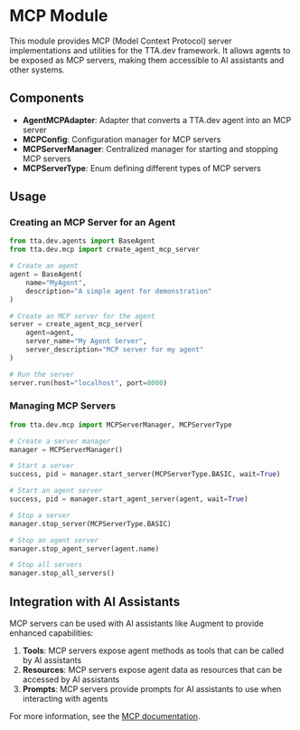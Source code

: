 # MCP Module

This module provides MCP (Model Context Protocol) server implementations and utilities for the TTA.dev framework. It allows agents to be exposed as MCP servers, making them accessible to AI assistants and other systems.

## Components

- **AgentMCPAdapter**: Adapter that converts a TTA.dev agent into an MCP server
- **MCPConfig**: Configuration manager for MCP servers
- **MCPServerManager**: Centralized manager for starting and stopping MCP servers
- **MCPServerType**: Enum defining different types of MCP servers

## Usage

### Creating an MCP Server for an Agent

```python
from tta.dev.agents import BaseAgent
from tta.dev.mcp import create_agent_mcp_server

# Create an agent
agent = BaseAgent(
    name="MyAgent",
    description="A simple agent for demonstration"
)

# Create an MCP server for the agent
server = create_agent_mcp_server(
    agent=agent,
    server_name="My Agent Server",
    server_description="MCP server for my agent"
)

# Run the server
server.run(host="localhost", port=8000)
```

### Managing MCP Servers

```python
from tta.dev.mcp import MCPServerManager, MCPServerType

# Create a server manager
manager = MCPServerManager()

# Start a server
success, pid = manager.start_server(MCPServerType.BASIC, wait=True)

# Start an agent server
success, pid = manager.start_agent_server(agent, wait=True)

# Stop a server
manager.stop_server(MCPServerType.BASIC)

# Stop an agent server
manager.stop_agent_server(agent.name)

# Stop all servers
manager.stop_all_servers()
```

## Integration with AI Assistants

MCP servers can be used with AI assistants like Augment to provide enhanced capabilities:

1. **Tools**: MCP servers expose agent methods as tools that can be called by AI assistants
2. **Resources**: MCP servers expose agent data as resources that can be accessed by AI assistants
3. **Prompts**: MCP servers provide prompts for AI assistants to use when interacting with agents

For more information, see the [MCP documentation](../../Documentation/mcp/README.md).
